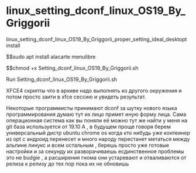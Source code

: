 # linux_setting_dconf_linux_OS19_By_Griggorii
linux_setting_dconf_linux_OS19_By_Griggorii_proper_setting_ideal_desktopt install

$$sudo apt install alacarte menulibre

$$chmod +x Setting_dconf_linux_OS19_By_Griggorii.sh

Run Setting_dconf_linux_OS19_By_Griggorii.sh

XFCE4 скрипты что в архиве надо выполнять из другого окружения и потом просто заити в  xfce сессию и увидеть результат.

Некоторые программисты принимают dconf за шутку нового языка программирования думаю тут их лицо примет иную форму лица.
Сама операционная система как вы поняли её можно тут же найти у меня на git база используется от 19.10
А , в будущем проще говоря берем универсальный дистр ubuntu chrome os когда кто нибудь уже контеинер из opt с андроид перенесет и много народу перестанет метаться между альпине линукс и всем остальным , берешь просто уже готовые настройки и за секунду их разворачиваешь есдинственное проблемы это не budgie , а расширения гнома они устаревают и отваливаются от релиза к релизу до тех пор пока их не обновишь 
